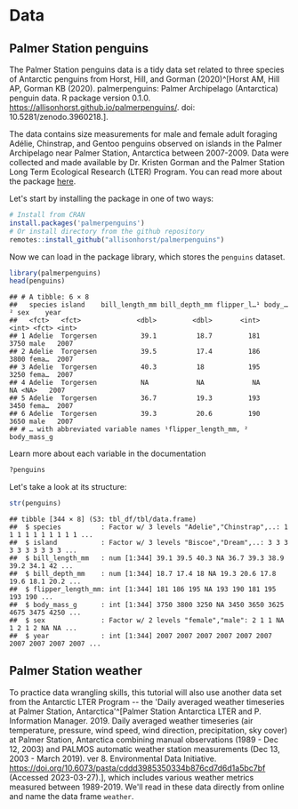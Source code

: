 # Data 

## Palmer Station penguins

The Palmer Station penguins data is a tidy data set related to three species of Antarctic penguins from Horst, Hill, and Gorman (2020)^[Horst AM, Hill AP, Gorman KB (2020). palmerpenguins: Palmer Archipelago (Antarctica) penguin data. R package version 0.1.0. https://allisonhorst.github.io/palmerpenguins/. doi: 10.5281/zenodo.3960218.].

The data contains size measurements for male and female adult foraging Adélie, Chinstrap, and Gentoo penguins observed on islands in the Palmer Archipelago near Palmer Station, Antarctica between 2007-2009. Data were collected and made available by Dr. Kristen Gorman and the Palmer Station Long Term Ecological Research (LTER) Program. You can read more about the package [here](https://allisonhorst.github.io/palmerpenguins/index.html).  

Let's start by installing the package in one of two ways:  


```r
# Install from CRAN
install.packages('palmerpenguins')
# Or install directory from the github repository
remotes::install_github("allisonhorst/palmerpenguins")
```

Now we can load in the package library, which stores the `penguins` dataset.

```r
library(palmerpenguins)
head(penguins)
```

```
## # A tibble: 6 × 8
##   species island    bill_length_mm bill_depth_mm flipper_l…¹ body_…² sex    year
##   <fct>   <fct>              <dbl>         <dbl>       <int>   <int> <fct> <int>
## 1 Adelie  Torgersen           39.1          18.7         181    3750 male   2007
## 2 Adelie  Torgersen           39.5          17.4         186    3800 fema…  2007
## 3 Adelie  Torgersen           40.3          18           195    3250 fema…  2007
## 4 Adelie  Torgersen           NA            NA            NA      NA <NA>   2007
## 5 Adelie  Torgersen           36.7          19.3         193    3450 fema…  2007
## 6 Adelie  Torgersen           39.3          20.6         190    3650 male   2007
## # … with abbreviated variable names ¹​flipper_length_mm, ²​body_mass_g
```

Learn more about each variable in the documentation

```r
?penguins
```

Let's take a look at its structure:


```r
str(penguins)
```

```
## tibble [344 × 8] (S3: tbl_df/tbl/data.frame)
##  $ species          : Factor w/ 3 levels "Adelie","Chinstrap",..: 1 1 1 1 1 1 1 1 1 1 ...
##  $ island           : Factor w/ 3 levels "Biscoe","Dream",..: 3 3 3 3 3 3 3 3 3 3 ...
##  $ bill_length_mm   : num [1:344] 39.1 39.5 40.3 NA 36.7 39.3 38.9 39.2 34.1 42 ...
##  $ bill_depth_mm    : num [1:344] 18.7 17.4 18 NA 19.3 20.6 17.8 19.6 18.1 20.2 ...
##  $ flipper_length_mm: int [1:344] 181 186 195 NA 193 190 181 195 193 190 ...
##  $ body_mass_g      : int [1:344] 3750 3800 3250 NA 3450 3650 3625 4675 3475 4250 ...
##  $ sex              : Factor w/ 2 levels "female","male": 2 1 1 NA 1 2 1 2 NA NA ...
##  $ year             : int [1:344] 2007 2007 2007 2007 2007 2007 2007 2007 2007 2007 ...
```

## Palmer Station weather 

To practice data wrangling skills, this tutorial will also use another data set from the Antarctic LTER Program -- the 'Daily averaged weather timeseries at Palmer Station, Antarctica'^[Palmer Station Antarctica LTER and P. Information Manager. 2019. Daily averaged weather timeseries (air temperature, pressure, wind speed, wind direction, precipitation, sky cover) at Palmer Station, Antarctica combining manual observations (1989 - Dec 12, 2003) and PALMOS automatic weather station measurements (Dec 13, 2003 - March 2019). ver 8. Environmental Data Initiative. https://doi.org/10.6073/pasta/cddd3985350334b876cd7d6d1a5bc7bf (Accessed 2023-03-27).], which includes various weather metrics measured between 1989-2019. We'll read in these data directly from online and name the data frame `weather`. 







